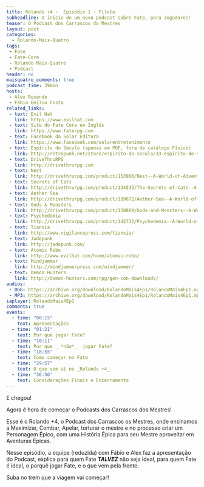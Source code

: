 ```yaml
---
title: Rolando +4 -  Episódio 1 - Piloto
subheadline: O início de um novo podcast sobre Fate, para Jogadores!
teaser: O Podcast dos Carrascos do Mestres
layout: post
categories:
  - Rolando-Mais-Quatro
tags:
 - Fate
 - Fate-Core
 - Rolando-Mais-Quatro
 - Podcast
header: no
maisquatro_comments: true 
podcast_time: 39min
hosts:
 - Alex Resende
 - Fábio Emilio Costa
related_links:
 - text: Evil Hat
   link: https://www.evilhat.com
 - text: Site do Fate Core em Inglês
   link: https://www.faterpg.com
 - text: Facebook da Solar Editora
   link: https://www.facebook.com/solarentretenimento
 - text: Espírito do Século (apenas em PDF, fora de catálogo Físico)
   link: http://retropunk.net/store/espirito-do-seculo/33-espirito-do-seculo-livro-de-regras.html
 - text: DriveThruRPG 
   link: http://drivethrurpg.com
 - text: Nest
   link: http://drivethrurpg.com/product/153980/Nest--A-World-of-Adventure-for-Fate-Core
 - text: Secrets of Cats
   link: http://drivethrurpg.com/product/134533/The-Secrets-of-Cats--A-World-of-Adventure-for-Fate-Core
 - text: Aether Sea 
   link: http://drivethrurpg.com/product/139872/Aether-Sea--A-World-of-Adventure-for-Fate-Core
 - text: Gods & Monsters
   link: http://drivethrurpg.com/product/150889/Gods-and-Monsters--A-World-of-Adventure-for-Fate-Core
 - text: Psychedemia
   link: http://drivethrurpg.com/product/142732/Psychedemia--A-World-of-Adventure-for-Fate-Core
 - text: Tianxia
   link: http://www.vigilancepress.com/tianxia/
 - text: Jadepunk
   link: http://jadepunk.com/
 - text: Atomic Robo
   link: http://www.evilhat.com/home/atomic-robo/
 - text: Mindjammer
   link: http://mindjammerpress.com/mindjammer/
 - text: Demon Hunters
   link: http://demon-hunters.com/rpg/gen-con-downloads/
audios:
 - OGG: https://archive.org/download/RolandoMais4Ep1/RolandoMais4Ep1.ogg
 - MP3: https://archive.org/download/RolandoMais4Ep1/RolandoMais4Ep1.mp3
iaplayer: RolandoMais4Ep1
comments: true
events:
  - time: "00:15"
    text: Apresentações
  - time: "01:21"
    text: Por que jogar Fate?
  - time: "10:11"
    text: Por que __*não*__ jogar Fate?
  - time: "18:55"
    text: Como começar no Fate
  - time: "29:57"
    text: O que vem aí no _Rolando +4_
  - time: "36:56"
    text: Considerações Finais e Encerramento
---
```


E chegou!

Agora é hora de começar o Podcasts dos Carrascos dos Mestres!

Esse  é  o Rolando  +4,  o  Podcast  dos  Carrascos os  Mestres,  onde
ensinamos a Maximizar, Combar, Apelar, torturar o mestre e no processo
criar  um Personagem  Épico, com  uma História  Épica para  seu Mestre
aproveitar em Aventuras Épicas.

Nesse  episódio,  a   equipe  (reduzida)  com  Fábio  e   Alex  faz  a
apresentação do Podcast, explica para  quem Fate _**TALVEZ**_ não seja
ideal, para quem Fate  é ideal, o porquê jogar Fate, e  o que vem pela
frente.

Suba no trem que a viagem vai começar!
